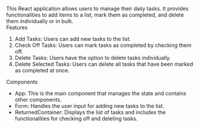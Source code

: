 This React application allows users to manage their daily tasks. It provides functionalities to add items to a list, mark them as completed, and delete them individually or in bulk.
<br>
Features
1. Add Tasks: Users can add new tasks to the list.
2. Check Off Tasks: Users can mark tasks as completed by checking them off.
3. Delete Tasks: Users have the option to delete tasks individually.
4. Delete Selected Tasks: Users can delete all tasks that have been marked as completed at once.

Components
- App: This is the main component that manages the state and contains other components.
- Form: Handles the user input for adding new tasks to the list.
- ReturnedContainer: Displays the list of tasks and includes the functionalities for checking off and deleting tasks.

 
 

